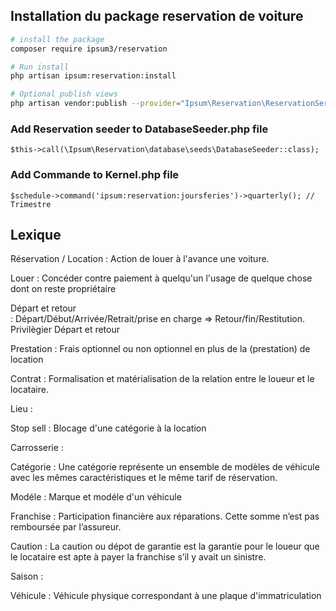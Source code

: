## Installation du package reservation de voiture

``` bash
# install the package
composer require ipsum3/reservation

# Run install
php artisan ipsum:reservation:install

# Optional publish views
php artisan vendor:publish --provider="Ipsum\Reservation\ReservationServiceProvider" --tag=views

```

### Add Reservation seeder to DatabaseSeeder.php file
`$this->call(\Ipsum\Reservation\database\seeds\DatabaseSeeder::class);`

### Add Commande to Kernel.php file
`$schedule->command('ipsum:reservation:joursferies')->quarterly(); // Trimestre`


## Lexique

Réservation / Location
: Action de louer à l'avance une voiture.

Louer
: Concéder contre paiement à quelqu'un l'usage de quelque chose dont on reste propriétaire

Départ et retour  
: Départ/Début/Arrivée/Retrait/prise en charge =>  Retour/fin/Restitution. 
Privilègier Départ et retour


Prestation 
: Frais optionnel ou non optionnel en plus de la (prestation) de location

Contrat 
: Formalisation et matérialisation de la relation entre le loueur et le locataire.

Lieu 
: 

Stop sell
: Blocage d'une catégorie à la location

Carrosserie
: 

Catégorie
: Une catégorie représente un ensemble de modèles de véhicule avec les mêmes caractéristiques et le même tarif de réservation.

Modéle
: Marque et modéle d'un véhicule

Franchise
: Participation financière aux réparations. Cette somme n’est pas remboursée par l’assureur.

Caution
: La caution ou dépot de garantie est la garantie pour le loueur que le locataire est apte à payer la franchise s’il y avait un sinistre.

Saison
:

Véhicule
: Véhicule physique correspondant à une plaque d'immatriculation


